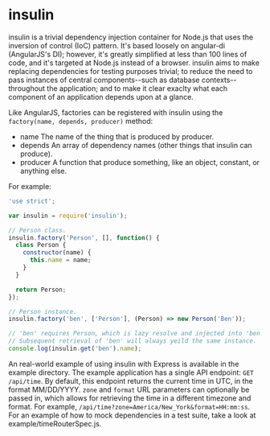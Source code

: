 # insulin
insulin is a trivial dependency injection container for Node.js that uses the inversion of control (IoC) pattern.  It's based loosely on angular-di (AngularJS's DI); however, it's greatly simplified at less than 100 lines of code, and it's targeted at Node.js instead of a browser.  insulin aims to make replacing dependencies for testing purposes trivial; to reduce the need to pass instances of central components--such as database contexts--throughout the application; and to make it clear exaclty what each component of an application depends upon at a glance.

Like AngularJS, factories can be registered with insulin using the ```factory(name, depends, producer)``` method:

* name The name of the thing that is produced by producer.
* depends An array of dependency names (other things that insulin can produce).
* producer A function that produce something, like an object, constant, or anything else.

For example:

```js
'use strict';

var insulin = require('insulin');

// Person class.
insulin.factory('Person', [], function() {
  class Person {
    constructor(name) {
      this.name = name;
    }
  }

  return Person;
});

// Person instance.
insulin.factory('ben', ['Person'], (Person) => new Person('Ben'));

// 'ben' requires Person, which is lazy resolve and injected into 'ben.'
// Subsequent retrieval of 'ben' will always yeild the same instance.
console.log(insulin.get('ben').name);
```

An real-world example of using insulin with Express is available in the example directory.  The example application has a single API endpoint: ```GET /api/time```.  By default, this endpoint returns the current time in UTC, in the format MM/DD/YYYY.  ```zone``` and ```format``` URL parameters can optionally be passed in, which allows for retrieving the time in a different timezone and format.  For example, ```/api/time?zone=America/New_York&format=HH:mm:ss```.  For an example of how to mock dependencies in a test suite, take a look at example/timeRouterSpec.js.
